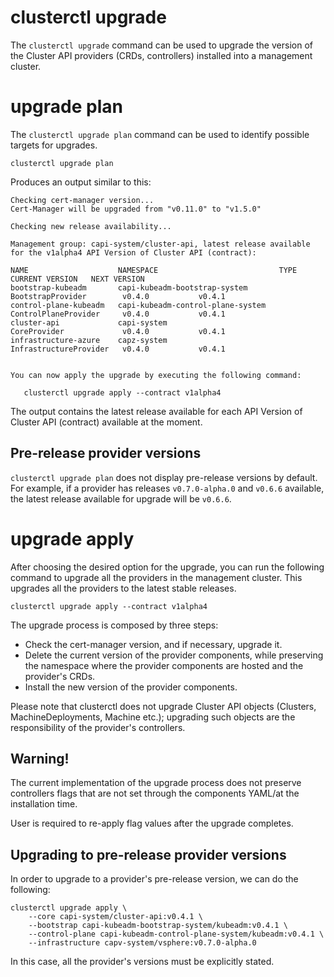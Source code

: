 # clusterctl upgrade

The `clusterctl upgrade` command can be used to upgrade the version of the Cluster API providers (CRDs, controllers)
installed into a management cluster.

# upgrade plan

The `clusterctl upgrade plan` command can be used to identify possible targets for upgrades.


```shell
clusterctl upgrade plan
```

Produces an output similar to this:

```shell
Checking cert-manager version...
Cert-Manager will be upgraded from "v0.11.0" to "v1.5.0"

Checking new release availability...

Management group: capi-system/cluster-api, latest release available for the v1alpha4 API Version of Cluster API (contract):

NAME                    NAMESPACE                           TYPE                     CURRENT VERSION   NEXT VERSION
bootstrap-kubeadm       capi-kubeadm-bootstrap-system       BootstrapProvider        v0.4.0           v0.4.1
control-plane-kubeadm   capi-kubeadm-control-plane-system   ControlPlaneProvider     v0.4.0           v0.4.1
cluster-api             capi-system                         CoreProvider             v0.4.0           v0.4.1
infrastructure-azure    capz-system                         InfrastructureProvider   v0.4.0           v0.4.1


You can now apply the upgrade by executing the following command:

   clusterctl upgrade apply --contract v1alpha4
```

The output contains the latest release available for each API Version of Cluster API (contract)
available at the moment.

<aside class="note">

<h1> Pre-release provider versions </h1>

`clusterctl upgrade plan` does not display pre-release versions by default. For
example, if a provider has releases `v0.7.0-alpha.0` and `v0.6.6` available, the latest
release available for upgrade will be `v0.6.6`.

</aside>

# upgrade apply

After choosing the desired option for the upgrade, you can run the following
command to upgrade all the providers in the management cluster. This upgrades
all the providers to the latest stable releases.

```shell
clusterctl upgrade apply --contract v1alpha4
```

The upgrade process is composed by three steps:

* Check the cert-manager version, and if necessary, upgrade it.
* Delete the current version of the provider components, while preserving the namespace where the provider components
  are hosted and the provider's CRDs.
* Install the new version of the provider components.

Please note that clusterctl does not upgrade Cluster API objects (Clusters, MachineDeployments, Machine etc.); upgrading
such objects are the responsibility of the provider's controllers.

<aside class="note warning">

<h1>Warning!</h1>

The current implementation of the upgrade process does not preserve controllers flags that are not set through the
components YAML/at the installation time.

User is required to re-apply flag values after the upgrade completes.

</aside>

<aside class="note warning">

<h1> Upgrading to pre-release provider versions </h1>

In order to upgrade to a provider's pre-release version, we can do
the following:

```shell
clusterctl upgrade apply \
    --core capi-system/cluster-api:v0.4.1 \
    --bootstrap capi-kubeadm-bootstrap-system/kubeadm:v0.4.1 \
    --control-plane capi-kubeadm-control-plane-system/kubeadm:v0.4.1 \
    --infrastructure capv-system/vsphere:v0.7.0-alpha.0
```

In this case, all the provider's versions must be explicitly stated.

</aside>
